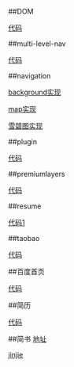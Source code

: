 ##DOM

[代码](./DOM/DOM.html)

##multi-level-nav

[代码](./multi-level-nav/multi-level-nav.html)

##navigation

[background实现](./navigation/nav-background.html)

[map实现](./navigation/nav-map.html)

[雪碧图实现](./navigation/nav-sprite.html)

##plugin

[代码](./plugin/slide1.html)

##premiumlayers

[代码](./premiumlayers/index.html)

##resume

[代码1](./resume/resume2-待改media.html)

##taobao

[代码](./taobao/taobao.html)

##百度首页

[代码](./百度首页/baidu.html)

##简历

[代码](./简历/我爱罗.html)

##简书
[地址](http://www.jianshu.com/users/fe7e60498141/latest_articles)
 
[jinjie](http://book.jirengu.com/fe/%E5%89%8D%E7%AB%AF%E8%BF%9B%E9%98%B6/) 